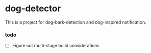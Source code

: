 # dog-detector 

This is a project for dog-bark-detection and dog-inspired notification.

### todo
- [ ] Figure out multi-stage build considerations
